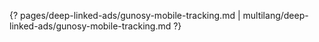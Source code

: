 {? pages/deep-linked-ads/gunosy-mobile-tracking.md | multilang/deep-linked-ads/gunosy-mobile-tracking.md ?}
